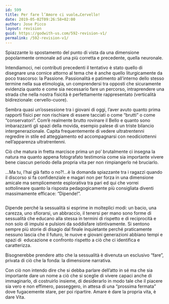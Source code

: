 ```yaml
---
id: 599
title: Per fare l’Amore ci vuole…Cervello!
date: 2019-05-02T09:26:58+02:00
author: Jose Picco
layout: revision
guid: https://godwith-us.com/592-revision-v1/
permalink: /592-revision-v1/
---
```

Spiazzante lo spostamento del punto di vista da una dimensione popolarmente ormonale ad una più corretta e precedente, quella neuronale.

Intendiamoci, nei contributi precedenti il tentativo è stato quello di disegnare una cornice attorno al tema che è anche quello liturgicamente da poco trascorso: la Passione. Passionalità e patimento all’interno dello stesso termine nella sua etimologia, un comprendersi tra opposti che sicuramente evidenzia quanto e come sia necessario fare un percorso, intraprendere una strada che nella nostra fisicità è perfettamente rappresentato (verticalità bidirezionale: cervello-cuore).

Sembra quasi un’ossessione tra i giovani di oggi, l’aver avuto quanto prima rapporti fisici per non rischiare di essere tacciati o come “brutti” o come “conservatori”. Com’è realmente brutto rovinare il Bello e quanto sono imbarazzanti gli spazi della movida, esempio palese di un triste bilancio intergenerazionale. Capita frequentemente di vedere ultratrentenni regredire in stile ed atteggiamento ed accompagnarsi con neodiciottenni nell’apparenza ultratrentenni.

Ciò che matura in fretta marcisce prima un po’ brutalmente ci insegna la natura ma quanto appena fotografato testimonia come sia importante vivere bene ciascun periodo della propria vita per non rimpiangerlo né bruciarlo. 

…Ma tu, l’hai già fatto o no?!&#8230;è la domanda spiazzante tra i ragazzi quando il discorso si fa confidenziale e magari non per forza in una dimensione amicale ma semplicemente esplorativa tra pari ed qui che vorrei sottolineare quanto la risposta pedagogicamente più consigliata diventi massimamente efficace: “Dipende!”.<figure class="wp-block-image">

<img src="https://godwith-us.com/wp-content/uploads/2019/04/amore.jpg" alt="" class="wp-image-593" srcset="https://incercadidio.com/wp-content/uploads/2019/04/amore.jpg 620w, https://incercadidio.com/wp-content/uploads/2019/04/amore-300x184.jpg 300w" sizes="(max-width: 620px) 100vw, 620px" /> </figure> 

Dipende perché la sessualità si esprime in molteplici modi: un bacio, una carezza, uno sfiorarsi, un abbraccio, il tenersi per mano sono forme di sessualità che educano alla stessa in termini di rispetto e di reciprocità e non solo di impulsi e pulsioni da soddisfare istintivamente. Si sentono sempre più storie di disagio dal finale inquietante perché praticamente nessuno lascia che il futuro, le nuove e giovani generazioni abbiano tempi e spazi di  educazione e confronto rispetto a ciò che ci identifica e caratterizza. 

Bisognerebbe prendere atto che la sessualità è divenuta un esclusivo “fare”, privata di ciò che la fonda: la dimensione narrativa. 

Con ciò non intendo dire che si debba parlare dell’atto in sé ma che sia importante dare un nome a ciò che si sceglie di vivere capaci anche di immaginarlo, di costruirlo insieme, di desiderarlo in modo tale che il piacere sia vero e non effimero, passeggero, in attesa di una “prossima fermata” dove fugacemente stare, per poi ripartire. Amare è dare la propria vita, è dare Vita.